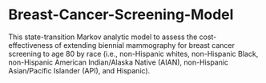 # Breast-Cancer-Screening-Model
This state-transition Markov analytic model to assess the cost-effectiveness of extending biennial mammography for breast cancer screening to age 80 by race (i.e., non-Hispanic whites, non-Hispanic Black, non-Hispanic American Indian/Alaska Native (AIAN), non-Hispanic Asian/Pacific Islander (API), and Hispanic).
